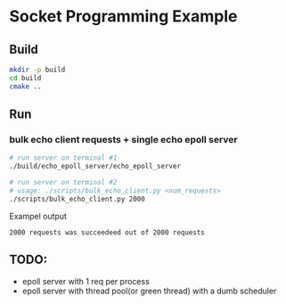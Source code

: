 # Socket Programming Example

## Build

```bash
mkdir -p build
cd build
cmake ..
```

## Run

### bulk echo client requests + single echo epoll server

```bash
# run server on terminal #1
./build/echo_epoll_server/echo_epoll_server
```

```bash
# run server on terminal #2
# usage: ./scripts/bulk_echo_client.py <num_requests>
./scripts/bulk_echo_client.py 2000
```

Exampel output

```
2000 requests was succeedeed out of 2000 requests
```

## TODO:

- epoll server with 1 req per process
- epoll server with thread pool(or green thread) with a dumb scheduler

